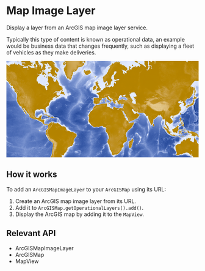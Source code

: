 # Map Image Layer

Display a layer from an ArcGIS map image layer service.

Typically this type of content is known as operational data, an example would be business data that changes frequently, such as displaying a fleet of vehicles as they make deliveries.

![](MapImageLayer.png)

## How it works

To add an `ArcGISMapImageLayer` to your `ArcGISMap` using its URL:

1. Create an ArcGIS map image layer from its URL.
2. Add it to `ArcGISMap.getOperationalLayers().add()`.
3. Display the ArcGIS map by adding it to the `MapView`.

## Relevant API

* ArcGISMapImageLayer
* ArcGISMap
* MapView
